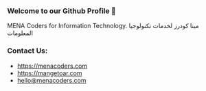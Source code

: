 ### Welcome to our Github Profile 👋

MENA Coders for Information Technology.
مينا كودرز لخدمات تكنولوجيا المعلومات

### Contact Us:
- https://menacoders.com
- https://mangetoar.com
- hello@menacoders.com
